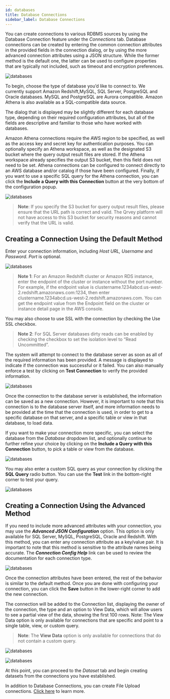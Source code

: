 ```yaml
---
id: databases
title: Database Connections
sidebar_label: Database Connections
---
```


<div style={{textAlign: "justify"}}>

You can create connections to various RDBMS sources by using the Database Connection feature under the *Connections* tab. Database connections can be created by entering the common connection attributes in the provided fields in the connection dialog, or by using the more advanced connection attributes using a JSON structure. While the former method is the default one, the latter can be used to configure properties that are typically not included, such as timeout and encryption preferences.

![databases](https://s3.amazonaws.com/cdn.qrvey.com/documentation_assets/ui-docs/datasets/3.4.2.2_databases/db_connections.png#thumbnail)
 
To begin, choose the type of database you’d like to connect to. We currently support Amazon Redshift,MySQL, SQL Server, PostgreSQL and Oracle databases. MySQL and PostgreSQL are Aurora compatible. Amazon Athena is also available as a SQL-compatible data source.

The dialog that is displayed may be slightly different for each database type, depending on their required configuration attributes, but all of the fields are descriptive and familiar to those who have worked with databases. 


Amazon Athena connections require the AWS region to be specified, as well as the access key and secret key for authentication purposes.  You can optionally specify an Athena workspace, as well as the designated S3 bucket where the query output result files are stored.  If the Athena workspace already specifies the output S3 bucket, then this field does not need to be set.  Athena connections can be configured to connect directly to an AWS database and/or catalog if those have been configured.  Finally, if you want to use a specific SQL query for the Athena connection, you can click the **Include a Query with this Connection** button at the very bottom of the configuration popup.

![databases](https://s3.amazonaws.com/cdn.qrvey.com/documentation_assets/ui-docs/datasets/3.4.2.2_databases/2connections.png#thumbnail-60)  

> **Note**:  If you specify the S3 bucket for query output result files, please ensure that the URL path is correct and valid.  The Qrvey platform will not have access to this S3 bucket for security reasons and cannot verify that the URL is valid.


## Creating a Connection Using the Default Method


Enter your connection information, including *Host URL, Username* and *Password*. *Port* is optional. 

![databases](https://s3.amazonaws.com/cdn.qrvey.com/documentation_assets/ui-docs/datasets/3.4.2.2_databases/database2.png#thumbnail) 


>**Note 1**: For an Amazon Redshift cluster or Amazon RDS instance, enter the endpoint of the cluster or instance without the port number. For example, if the endpoint value is clustername.1234abcd.us-west-2.redshift.amazonaws.com:1234, then enter clustername.1234abcd.us-west-2.redshift.amazonaws.com. You can get the endpoint value from the Endpoint field on the cluster or instance detail page in the AWS console.

You may also choose to use SSL with the connection by checking the Use SSL checkbox.

>**Note 2**: For SQL Server databases dirty reads can be enabled by checking the checkbox to set the isolation level to “Read Uncommitted”. 


The system will attempt to connect to the database server as soon as all of the required information has been provided. A message is displayed to indicate if the connection was successful or it failed. You can also manually enforce a test by clicking on **Test Connection** to verify the provided information.


![databases](https://s3.amazonaws.com/cdn.qrvey.com/documentation_assets/ui-docs/datasets/3.4.2.2_databases/connections3.png#thumbnail)

Once the connection to the database server is established, the information can be saved as a new connection. However, it is important to note that this connection is to the database server itself, and more information needs to be provided at the time that the connection is used, in order to get to a specific database on that server, and a specific table or view in that database, to load data.

If you want to make your connection more specific, you can select the database from the *Database* dropdown list, and optionally continue to further refine your choice by clicking on the **Include a Query with this Connection** button, to pick a table or view from the database.

![databases](https://s3.amazonaws.com/cdn.qrvey.com/documentation_assets/ui-docs/datasets/3.4.2.2_databases/database4.png#thumbnail)

You may also enter a custom SQL query as your connection by clicking the **SQL Query** radio button. You can use the **Test** link in the bottom-right corner to test your query. 

![databases](https://s3.amazonaws.com/cdn.qrvey.com/documentation_assets/ui-docs/datasets/3.4.2.2_databases/database5.png#thumbnail)

## Creating a Connection Using the Advanced Method
If you need to include more advanced attributes with your connection, you may use the _**Advanced JSON Configuration**_ option. This option is only available for SQL Server, MySQL, PostgreSQL, Oracle and Redshift. With this method, you can enter any connection attribute as a key/value pair. It is important to note that this method is sensitive to the attribute names being accurate. The _**Connection Config Help**_ link can be used to review the documentation for each connection type.

![databases](https://s3.amazonaws.com/cdn.qrvey.com/documentation_assets/ui-docs/datasets/3.4.2.2_databases/connections4.png#thumbnail)

Once the connection attributes have been entered, the rest of the behavior is similar to the default method.
Once you are done with configuring your connection, you can click the **Save** button in the lower-right corner to add the new connection.

The connection will be added to the Connection list, displaying the owner of the connection, the type and an option to View Data, which will allow users to see a partial view of the data, showing the first 100 rows. 
Note: The View Data option is only available for connections that are specific and point to a single table, view, or custom query.

>**Note**: The **View Data** option is only available for connections that do not contain a custom query.

![databases](https://s3.amazonaws.com/cdn.qrvey.com/documentation_assets/ui-docs/datasets/3.4.2.2_databases/7_databasesV2.png#thumbnail)

![databases](https://s3.amazonaws.com/cdn.qrvey.com/documentation_assets/ui-docs/datasets/3.4.2.2_databases/8_databasesV2.png#thumbnail)

At this point, you can proceed to the *Dataset* tab and begin creating datasets from the connections you have established. 

In addition to Database Connections, you can create File Upload connections. <a href="/docs/ui-docs/datasets/csv/">Click here</a> to learn more.

</div>
